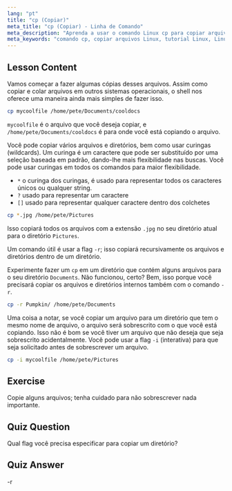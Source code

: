 ```yaml
---
lang: "pt"
title: "cp (Copiar)"
meta_title: "cp (Copiar) - Linha de Comando"
meta_description: "Aprenda a usar o comando Linux cp para copiar arquivos e diretórios. Entenda opções como -r e curingas. Comece sua jornada Linux hoje!"
meta_keywords: "comando cp, copiar arquivos Linux, tutorial Linux, Linux para iniciantes, cp -r, curingas Linux, guia Linux"
---
```


## Lesson Content

Vamos começar a fazer algumas cópias desses arquivos. Assim como copiar e colar arquivos em outros sistemas operacionais, o shell nos oferece uma maneira ainda mais simples de fazer isso.

```bash
cp mycoolfile /home/pete/Documents/cooldocs
```

`mycoolfile` é o arquivo que você deseja copiar, e `/home/pete/Documents/cooldocs` é para onde você está copiando o arquivo.

Você pode copiar vários arquivos e diretórios, bem como usar curingas (wildcards). Um curinga é um caractere que pode ser substituído por uma seleção baseada em padrão, dando-lhe mais flexibilidade nas buscas. Você pode usar curingas em todos os comandos para maior flexibilidade.

- `*` o curinga dos curingas, é usado para representar todos os caracteres únicos ou qualquer string.
- `?` usado para representar um caractere
- `[]` usado para representar qualquer caractere dentro dos colchetes

```bash
cp *.jpg /home/pete/Pictures
```

Isso copiará todos os arquivos com a extensão `.jpg` no seu diretório atual para o diretório `Pictures`.

Um comando útil é usar a flag `-r`; isso copiará recursivamente os arquivos e diretórios dentro de um diretório.

Experimente fazer um `cp` em um diretório que contém alguns arquivos para o seu diretório `Documents`. Não funcionou, certo? Bem, isso porque você precisará copiar os arquivos e diretórios internos também com o comando `-r`.

```bash
cp -r Pumpkin/ /home/pete/Documents
```

Uma coisa a notar, se você copiar um arquivo para um diretório que tem o mesmo nome de arquivo, o arquivo será sobrescrito com o que você está copiando. Isso não é bom se você tiver um arquivo que não deseja que seja sobrescrito acidentalmente. Você pode usar a flag `-i` (interativa) para que seja solicitado antes de sobrescrever um arquivo.

```bash
cp -i mycoolfile /home/pete/Pictures
```

## Exercise

Copie alguns arquivos; tenha cuidado para não sobrescrever nada importante.

## Quiz Question

Qual flag você precisa especificar para copiar um diretório?

## Quiz Answer

-r

